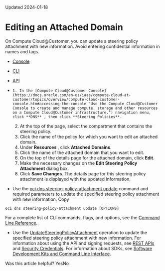 Updated 2024-01-18
# Editing an Attached Domain
On Compute Cloud@Customer, you can update a steering policy attachment with new information.
Avoid entering confidential information in names and tags.
  * [Console](https://docs.oracle.com/en-us/iaas/compute-cloud-at-customer/topics/network/editing-an-attached-domain.htm)
  * [CLI](https://docs.oracle.com/en-us/iaas/compute-cloud-at-customer/topics/network/editing-an-attached-domain.htm)
  * [API](https://docs.oracle.com/en-us/iaas/compute-cloud-at-customer/topics/network/editing-an-attached-domain.htm)


  *     1. In the [Compute Cloud@Customer Console](https://docs.oracle.com/en-us/iaas/compute-cloud-at-customer/topics/overview/compute-cloud-customer-console.htm#accessing-the-console "Use the Compute Cloud@Customer Console to create and manage compute, storage and other resources on a Compute Cloud@Customer infrastructure.") navigation menu, click **DNS** , then click **Steering Policies**.
    2. At the top of the page, select the compartment that contains the steering policy.
    3. Click the name of the policy for which you want to edit an attached domain.
    4. Under **Resources** , click **Attached Domains**.
    5. Click the name of the attached domain that you want to edit.
    6. On the top of the details page for the attached domain, click **Edit**.
    7. Make the necessary changes on the **Edit Steering Policy Attachment** dialog box.
    8. Click **Save Changes**.
The details page for this steering policy attachment is displayed with the updated information.
  * Use the [oci dns steering-policy-attachment update](https://docs.oracle.com/iaas/tools/oci-cli/latest/oci_cli_docs/cmdref/dns/steering-policy-attachment/update.html) command and required parameters to update the specified steering policy attachment with new information.
Copy
```
oci dns steering-policy-attachment update [OPTIONS]
```

For a complete list of CLI commands, flags, and options, see the [Command Line Reference](https://docs.oracle.com/iaas/tools/oci-cli/latest/oci_cli_docs/index.html).
  * Use the [UpdateSteeringPolicyAttachment](https://docs.oracle.com/iaas/api/#/en/dns/latest/SteeringPolicyAttachment/UpdateSteeringPolicyAttachment) operation to update the specified steering policy attachment with new information.
For information about using the API and signing requests, see [REST APIs](https://docs.oracle.com/iaas/Content/API/Concepts/usingapi.htm#REST_APIs) and [Security Credentials](https://docs.oracle.com/iaas/Content/General/Concepts/credentials.htm). For information about SDKs, see [Software Development Kits and Command Line Interface](https://docs.oracle.com/iaas/Content/API/Concepts/sdks.htm#Software_Development_Kits_and_Command_Line_Interface).


Was this article helpful?
YesNo

